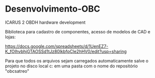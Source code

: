# Desenvolvimento-OBC
ICARUS 2 OBDH hardware development

Biblioteca para cadastro de componentes, acesso de modelos de CAD e lojas:


https://docs.google.com/spreadsheets/d/1UenEZ7-K_fOIhvbhjGTAOSSd1tJz80lkbfpCle2hHV0/edit?usp=sharing

Para que todos os arquivos sejam carregados automaticamente salve o projeto no disco local c: em uma pasta com o nome do repositório "obcsatreo"

